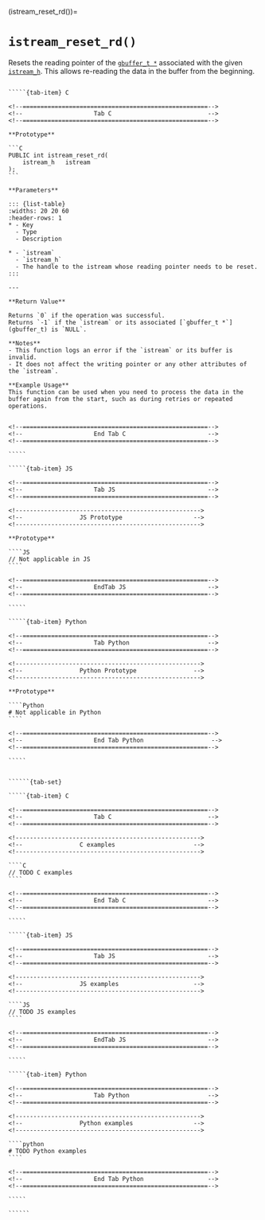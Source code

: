 <!-- ============================================================== -->
(istream_reset_rd())=
# `istream_reset_rd()`
<!-- ============================================================== -->

Resets the reading pointer of the [`gbuffer_t *`](gbuffer_t) associated with the given [`istream_h`](istream_h). This allows re-reading the data in the buffer from the beginning.

<!------------------------------------------------------------>
<!--                    Prototypes                          -->
<!------------------------------------------------------------>

``````{tab-set}

`````{tab-item} C

<!--====================================================-->
<!--                    Tab C                           -->
<!--====================================================-->

**Prototype**

```C
PUBLIC int istream_reset_rd(
    istream_h   istream
);
```

**Parameters**

::: {list-table}
:widths: 20 20 60
:header-rows: 1
* - Key
  - Type
  - Description

* - `istream`
  - `istream_h`
  - The handle to the istream whose reading pointer needs to be reset.
:::

---

**Return Value**

Returns `0` if the operation was successful.
Returns `-1` if the `istream` or its associated [`gbuffer_t *`](gbuffer_t) is `NULL`.

**Notes**
- This function logs an error if the `istream` or its buffer is invalid.
- It does not affect the writing pointer or any other attributes of the `istream`.

**Example Usage**
This function can be used when you need to process the data in the buffer again from the start, such as during retries or repeated operations.


<!--====================================================-->
<!--                    End Tab C                       -->
<!--====================================================-->

`````

`````{tab-item} JS

<!--====================================================-->
<!--                    Tab JS                          -->
<!--====================================================-->

<!---------------------------------------------------->
<!--                JS Prototype                    -->
<!---------------------------------------------------->

**Prototype**

````JS
// Not applicable in JS
````

<!--====================================================-->
<!--                    EndTab JS                       -->
<!--====================================================-->

`````

`````{tab-item} Python

<!--====================================================-->
<!--                    Tab Python                      -->
<!--====================================================-->

<!---------------------------------------------------->
<!--                Python Prototype                -->
<!---------------------------------------------------->

**Prototype**

````Python
# Not applicable in Python
````

<!--====================================================-->
<!--                    End Tab Python                   -->
<!--====================================================-->

`````

``````

<!------------------------------------------------------------>
<!--                    Examples                            -->
<!------------------------------------------------------------>

```````{dropdown} Examples

``````{tab-set}

`````{tab-item} C

<!--====================================================-->
<!--                    Tab C                           -->
<!--====================================================-->

<!---------------------------------------------------->
<!--                C examples                      -->
<!---------------------------------------------------->

````C
// TODO C examples
````

<!--====================================================-->
<!--                    End Tab C                       -->
<!--====================================================-->

`````

`````{tab-item} JS

<!--====================================================-->
<!--                    Tab JS                          -->
<!--====================================================-->

<!---------------------------------------------------->
<!--                JS examples                     -->
<!---------------------------------------------------->

````JS
// TODO JS examples
````

<!--====================================================-->
<!--                    EndTab JS                       -->
<!--====================================================-->

`````

`````{tab-item} Python

<!--====================================================-->
<!--                    Tab Python                      -->
<!--====================================================-->

<!---------------------------------------------------->
<!--                Python examples                 -->
<!---------------------------------------------------->

````python
# TODO Python examples
````

<!--====================================================-->
<!--                    End Tab Python                  -->
<!--====================================================-->

`````

``````

```````
